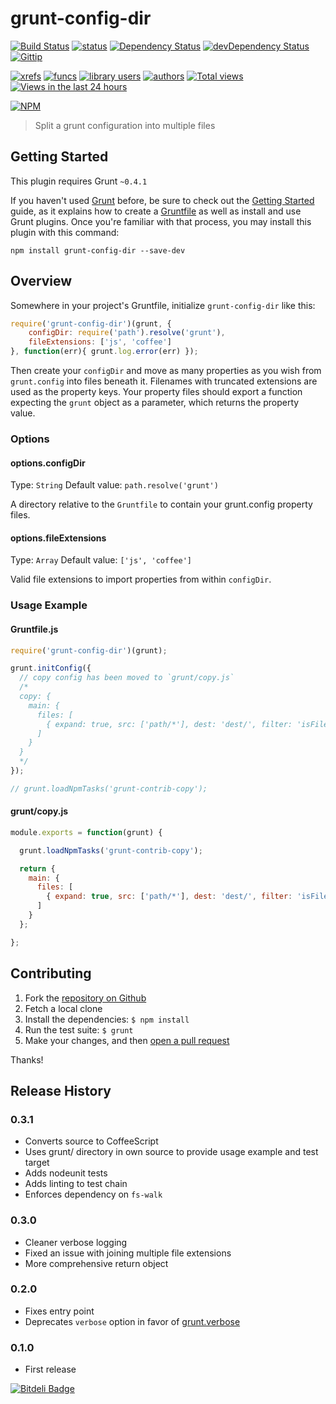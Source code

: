 # grunt-config-dir

[![Build Status](https://travis-ci.org/logankoester/grunt-config-dir.png)](https://travis-ci.org/logankoester/grunt-config-dir)
[![status](https://sourcegraph.com/api/repos/github.com/logankoester/grunt-config-dir/badges/status.png)](https://sourcegraph.com/github.com/logankoester/grunt-config-dir)
[![Dependency Status](https://david-dm.org/logankoester/grunt-config-dir.png)](https://david-dm.org/logankoester/grunt-config-dir)
[![devDependency Status](https://david-dm.org/logankoester/grunt-config-dir/dev-status.png)](https://david-dm.org/logankoester/grunt-config-dir#info=devDependencies)
[![Gittip](http://img.shields.io/gittip/logankoester.png)](https://www.gittip.com/logankoester/)


[![xrefs](https://sourcegraph.com/api/repos/github.com/logankoester/grunt-config-dir/badges/xrefs.png)](https://sourcegraph.com/github.com/logankoester/grunt-config-dir)
[![funcs](https://sourcegraph.com/api/repos/github.com/logankoester/grunt-config-dir/badges/funcs.png)](https://sourcegraph.com/github.com/logankoester/grunt-config-dir)
[![library users](https://sourcegraph.com/api/repos/github.com/logankoester/grunt-config-dir/badges/library-users.png)](https://sourcegraph.com/github.com/logankoester/grunt-config-dir)
[![authors](https://sourcegraph.com/api/repos/github.com/logankoester/grunt-config-dir/badges/authors.png)](https://sourcegraph.com/github.com/logankoester/grunt-config-dir)
[![Total views](https://sourcegraph.com/api/repos/github.com/logankoester/grunt-config-dir/counters/views.png)](https://sourcegraph.com/github.com/logankoester/grunt-config-dir)
[![Views in the last 24 hours](https://sourcegraph.com/api/repos/github.com/logankoester/grunt-config-dir/counters/views-24h.png)](https://sourcegraph.com/github.com/logankoester/grunt-config-dir)

[![NPM](https://nodei.co/npm/grunt-config-dir.png?downloads=true)](https://nodei.co/npm/grunt-config-dir/)

> Split a grunt configuration into multiple files

## Getting Started
This plugin requires Grunt `~0.4.1`

If you haven't used [Grunt](http://gruntjs.com/) before, be sure to check out the [Getting Started](http://gruntjs.com/getting-started) guide, as it explains how to create a [Gruntfile](http://gruntjs.com/sample-gruntfile) as well as install and use Grunt plugins. Once you're familiar with that process, you may install this plugin with this command:

```shell
npm install grunt-config-dir --save-dev
```

## Overview

Somewhere in your project's Gruntfile, initialize `grunt-config-dir`  like this:

```js
require('grunt-config-dir')(grunt, {
    configDir: require('path').resolve('grunt'),
    fileExtensions: ['js', 'coffee']
}, function(err){ grunt.log.error(err) });
```

Then create your `configDir` and move as many properties as you wish from `grunt.config` into files beneath it. Filenames with truncated
extensions are used as the property keys. Your property files should export a function expecting the `grunt` object as a parameter,
which returns the property value.

### Options

#### options.configDir
Type: `String`
Default value: `path.resolve('grunt')`

A directory relative to the `Gruntfile` to contain your grunt.config property files.

#### options.fileExtensions
Type: `Array`
Default value: `['js', 'coffee']`

Valid file extensions to import properties from within `configDir`.

### Usage Example

#### Gruntfile.js

```js
require('grunt-config-dir')(grunt);

grunt.initConfig({
  // copy config has been moved to `grunt/copy.js`
  /*
  copy: {
    main: {
      files: [
        { expand: true, src: ['path/*'], dest: 'dest/', filter: 'isFile' }
      ]
    }
  }
  */
});

// grunt.loadNpmTasks('grunt-contrib-copy');
```

#### grunt/copy.js

```js
module.exports = function(grunt) {

  grunt.loadNpmTasks('grunt-contrib-copy');

  return {
    main: {
      files: [
        { expand: true, src: ['path/*'], dest: 'dest/', filter: 'isFile' }
      ]
    }
  };

};
```

## Contributing

1. Fork the [repository on Github](https://github.com/logankoester/grunt-config-dir)
2. Fetch a local clone
3. Install the dependencies: `$ npm install`
4. Run the test suite: `$ grunt`
5. Make your changes, and then [open a pull request](https://github.com/logankoester/grunt-config-dir/pulls)

Thanks!

## Release History

### 0.3.1

  * Converts source to CoffeeScript
  * Uses grunt/ directory in own source to provide usage example and test target
  * Adds nodeunit tests
  * Adds linting to test chain
  * Enforces dependency on `fs-walk`

### 0.3.0

  * Cleaner verbose logging
  * Fixed an issue with joining multiple file extensions
  * More comprehensive return object

### 0.2.0

  * Fixes entry point
  * Deprecates `verbose` option in favor of [grunt.verbose](http://gruntjs.com/api/grunt.log#verbose-and-notverbose)

### 0.1.0

  * First release

[![Bitdeli Badge](https://d2weczhvl823v0.cloudfront.net/logankoester/grunt-config-dir/trend.png)](https://bitdeli.com/free "Bitdeli Badge")
